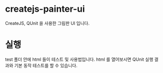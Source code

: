 # createjs-painter-ui
CreateJS, QUnit 을 사용한 그림판 UI 입니다.

# 실행
test 폴더 안에 html 들이 테스트 및 사용법입니다.
html 를 열어보시면 QUnit 실행 결과와 기본 동작 테스트를 할 수 있습니다.